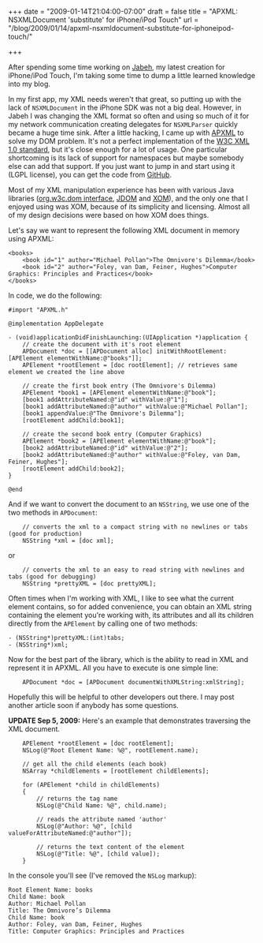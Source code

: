 +++
date = "2009-01-14T21:04:00-07:00"
draft = false
title = "APXML: NSXMLDocument 'substitute' for iPhone/iPod Touch"
url = "/blog/2009/01/14/apxml-nsxmldocument-substitute-for-iphoneipod-touch/"

+++

After spending some time working on [Jabeh](http://jabeh.org/), my latest creation for iPhone/iPod Touch, I'm taking some time to dump a little learned knowledge into my blog.

In my first app, my XML needs weren't that great, so putting up with the lack of `NSXMLDocument` in the iPhone SDK was not a big deal. However, in Jabeh I was changing the XML format so often and using so much of it for my network communication creating delegates for `NSXMLParser` quickly became a huge time sink. After a little hacking, I came up with [APXML](https://github.com/arashpayan/apxml/) to solve my DOM problem. It's not a perfect implementation of the [W3C XML 1.0 standard](http://www.w3.org/TR/REC-xml/), but it's close enough for a lot of usage. One particular shortcoming is its lack of support for namespaces but maybe somebody else can add that support. If you just want to jump in and start using it (LGPL license), you can get the code from [GitHub](https://github.com/arashpayan/apxml/).

Most of my XML manipulation experience has been with various Java libraries ([org.w3c.dom interface](http://java.sun.com/javase/6/docs/api/org/w3c/dom/package-summary.html), [JDOM](http://jdom.org/) and [XOM](http://xom.nu/)), and the only one that I enjoyed using was XOM, because of its simplicity and licensing. Almost all of my design decisions were based on how XOM does things.

Let's say we want to represent the following XML document in memory using APXML:
```
<books>
    <book id="1" author="Michael Pollan">The Omnivore's Dilemma</book>
    <book id="2" author="Foley, van Dam, Feiner, Hughes">Computer Graphics: Principles and Practices</book>
</books>
```

In code, we do the following:
```
#import "APXML.h"

@implementation AppDelegate

- (void)applicationDidFinishLaunching:(UIApplication *)application {
    // create the document with it's root element
    APDocument *doc = [[APDocument alloc] initWithRootElement:[APElement elementWithName:@"books"]];
    APElement *rootElement = [doc rootElement]; // retrieves same element we created the line above

    // create the first book entry (The Omnivore's Dilemma)
    APElement *book1 = [APElement elementWithName:@"book"];
    [book1 addAttributeNamed:@"id" withValue:@"1"];
    [book1 addAttributeNamed:@"author" withValue:@"Michael Pollan"];
    [book1 appendValue:@"The Omnivore's Dilemma"];
    [rootElement addChild:book1];

    // create the second book entry (Computer Graphics)
    APElement *book2 = [APElement elementWithName:@"book"];
    [book2 addAttributeNamed:@"id" withValue:@"2"];
    [book2 addAttributeNamed:@"author" withValue:@"Foley, van Dam, Feiner, Hughes"];
    [rootElement addChild:book2];
}

@end
```
And if we want to convert the document to an `NSString`, we use one of the two methods in `APDocument`:
```
    // converts the xml to a compact string with no newlines or tabs (good for production)
    NSString *xml = [doc xml];
```
or
```
    // converts the xml to an easy to read string with newlines and tabs (good for debugging)
    NSString *prettyXML = [doc prettyXML];
```

Often times when I'm working with XML, I like to see what the current element contains, so for added convenience, you can obtain an XML string containing the element you're working with, its attributes and all its children directly from the `APElement` by calling one of two methods:
```
- (NSString*)prettyXML:(int)tabs;
- (NSString*)xml;
```
Now for the best part of the library, which is the ability to read in XML and represent it in APXML. All you have to execute is one simple line:
```
    APDocument *doc = [APDocument documentWithXMLString:xmlString];
```
Hopefully this will be helpful to other developers out there. I may post another article soon if anybody has some questions.

**UPDATE Sep 5, 2009:** Here's an example that demonstrates traversing the XML document.
```
    APElement *rootElement = [doc rootElement];
    NSLog(@"Root Element Name: %@", rootElement.name);

    // get all the child elements (each book)
    NSArray *childElements = [rootElement childElements];

    for (APElement *child in childElements)
    {
        // returns the tag name
        NSLog(@"Child Name: %@", child.name);

        // reads the attribute named 'author'
        NSLog(@"Author: %@", [child valueForAttributeNamed:@"author"]);

        // returns the text content of the element
        NSLog(@"Title: %@", [child value]);
    }
```
In the console you'll see (I've removed the `NSLog` markup):
```
Root Element Name: books
Child Name: book
Author: Michael Pollan
Title: The Omnivore’s Dilemma
Child Name: book
Author: Foley, van Dam, Feiner, Hughes
Title: Computer Graphics: Principles and Practices
```

